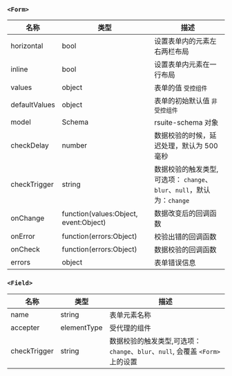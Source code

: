 ### `<Form>`

| 名称            | 类型                                    | 描述                                                 |
|---------------|---------------------------------------|----------------------------------------------------|
| horizontal    | bool                                  | 设置表单内的元素左右两栏布局                                     |
| inline        | bool                                  | 设置表单内元素在一行布局                                       |
| values        | object                                | 表单的值 `受控组件`                                        |
| defaultValues | object                                | 表单的初始默认值 `非受控组件`                                   |
| model         | Schema                                | rsuite-schema 对象                                   |
| checkDelay    | number                                | 数据校验的时候，延迟处理，默认为 500 毫秒                            |
| checkTrigger  | string                                | 数据校验的触发类型,可选项： `change`、`blur`、`null`，默认为：`change` |
| onChange      | function(values:Object, event:Object) | 数据改变后的回调函数                                         |
| onError       | function(errors:Object)               | 校验出错的回调函数                                          |
| onCheck       | function(errors:Object)               | 数据校验的回调函数                                          |
| errors        | object                                | 表单错误信息                                             |

### `<Field>`

| 名称           | 类型          | 描述                                                      |
|--------------|-------------|---------------------------------------------------------|
| name         | string      | 表单元素名称                                                  |
| accepter     | elementType | 受代理的组件                                                  |
| checkTrigger | string      | 数据校验的触发类型,可选项： `change`、`blur`、`null`, 会覆盖 `<Form>`上的设置 |
